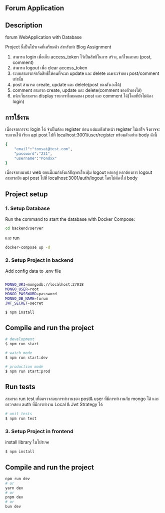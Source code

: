 ## Forum Application

## Description

forum WebApplication with Database

Project นี้เป็นโปรเจคที่เตรียมตัว สำหรับทำ Blog Assignment

1. สามารถ login เพื่อเก็บ access_token ไว้เป็นสิทธิในการ สร้าง, แก้ไขและลบ (post, comment)
2. สามารถ logout เพื่อ clear access_token
3. ระบบสามารถจำกัดสิทธิให้คนที่จะมา update และ delete เฉพาะเจ้าของ post/comment เท่านั้น
4. post สามารถ create, update และ delete(post ของตัวเองได้)
5. comment สามารถ create, update และ delete(comment ของตัวเองได้)
6. หน้าเว็บสามารถ display รายการทั้งหมดของ post และ comment ได้(โดยที่ยังไม่ต้อง login)

## การใช้งาน

เนื่องจากการจะ login ได้ จำเป็นต้อง register ก่อน แต่ผมยังทำหน้า register ไม่เสร็จ จึงอาจจะรบกวนให้ เรียก api post ไปที่ localhost:3001/user/register พร้อมตัวอย่าง body ดังนี้

```bash
{
    "email":"tonsai@test.com",
    "password":"231",
    "username":"Pondxx"
}
```

เนื่องจากบนหน้า web ตอนนี้ผมกำลังแก้ปัญหาเรื่องปุ่ม logout หายอยู่ หากต้องการ logout สามารถยิง api post ไปที่ localhost:3001/auth/logout โดยไม่ต้องใส่ body

## Project setup

### 1. Setup Database

Run the command to start the database with Docker Compose:

```bash
cd backend/server
```

และ run

```bash
docker-compose up -d
```

### 2. Setup Project in backend

Add config data to .env file

```bash

MONGO_URI=mongodb://localhost:27018
MONGO_USER=root
MONGO_PASSWORD=password
MONGO_DB_NAME=forum
JWT_SECRET=secret
```

```bash
$ npm install
```

## Compile and run the project

```bash
# development
$ npm run start

# watch mode
$ npm run start:dev

# production mode
$ npm run start:prod
```

## Run tests

สามารถ run test เพื่อตรวจสอบการทำงานของ post& user ที่มีการทำงานกับ mongo ได้ และตรวจสอบ auth ที่มีการทำงาน Local & Jwt Strategy ได้

```bash
# unit tests
$ npm run test

```

### 3. Setup Project in frontend

install library ในโปรเจค

```bash
$ npm install
```

## Compile and run the project

```bash
npm run dev
# or
yarn dev
# or
pnpm dev
# or
bun dev
```
